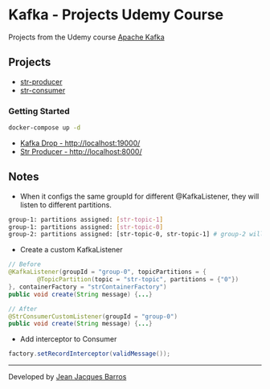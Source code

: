 # Kafka - Projects Udemy Course

Projects from the Udemy course [Apache Kafka](https://www.udemy.com/course/apache-kafka-valdir)

## Projects

- [str-producer](./str-producer/)
- [str-consumer](./str-consumer/)

### Getting Started

``` bash
docker-compose up -d
```

- [Kafka Drop - http://localhost:19000/](http://localhost:19000/)
- [Str Producer - http://localhost:8000/](http://localhost:8000/)

## Notes

- When it configs the same groupId for different @KafkaListener, they will listen to different partitions.

``` bash
group-1: partitions assigned: [str-topic-1]
group-1: partitions assigned: [str-topic-0]
group-2: partitions assigned: [str-topic-0, str-topic-1] # group-2 will listen to both partitions
```

- Create a custom KafkaListener

``` java
// Before
@KafkaListener(groupId = "group-0", topicPartitions = {
        @TopicPartition(topic = "str-topic", partitions = {"0"})
}, containerFactory = "strContainerFactory")
public void create(String message) {...}

// After
@StrConsumerCustomListener(groupId = "group-0")
public void create(String message) {...}
```

- Add interceptor to Consumer

``` java
factory.setRecordInterceptor(validMessage());
```

---
Developed by [Jean Jacques Barros](https://github.com/jjeanjacques10/)
